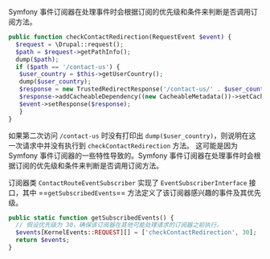 Symfony 事件订阅器在处理事件时会根据订阅的优先级和条件来判断是否调用订阅方法。

```php
public function checkContactRedirection(RequestEvent $event) { 
  $request = \Drupal::request(); 
  $path = $request->getPathInfo(); 
  dump($path); 
  if ($path == '/contact-us') { 
   $user_country = $this->getUserCountry(); 
   dump($user_country); 
   $response = new TrustedRedirectResponse('/contact-us/' . $user_country);
   $response->addCacheableDependency((new CacheableMetadata())->setCacheMaxAge(0));
   $event->setResponse($response); 
   }
}
```
如果第二次访问 `/contact-us` 时没有打印出 `dump($user_country)`，则说明在这一次请求中并没有执行到 `checkContactRedirection` 方法。
这可能是因为 Symfony 事件订阅器的一些特性导致的。Symfony 事件订阅器在处理事件时会根据订阅的优先级和条件来判断是否调用订阅方法。

订阅器类 `ContactRouteEventSubscriber` 实现了 `EventSubscriberInterface` 接口，其中 ==`getSubscribedEvents`== 方法定义了该订阅器感兴趣的事件及其优先级。

```php
public static function getSubscribedEvents() {
  // 假设优先级为 30，确保该订阅器在其他可能处理请求的订阅器之前执行。
  $events[KernelEvents::REQUEST][] = ['checkContactRedirection', 30];
  return $events;
}
```



